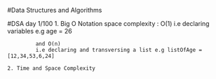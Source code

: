 #Data Structures and Algorithms

#DSA day 1/100
    1. Big O Notation
       space complexity :
             O(1) 
             i.e declaring variables e.g age = 26
             
             
             and O(n)
             i.e declaring and transversing a list e.g listOfAge = [12,34,53,6,24]

    2. Time and Space Complexity

